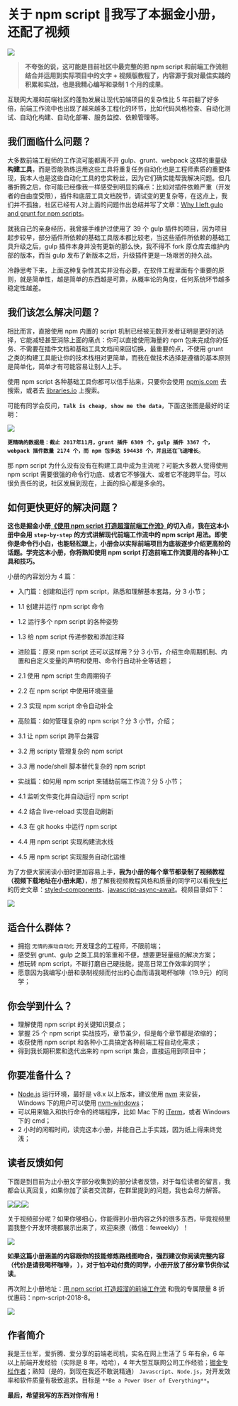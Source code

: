 # 关于 npm script 我写了本掘金小册，还配了视频

![](https://pic3.zhimg.com/v2-c1733b526323a3638fa7d2981839c1f1_b.jpg)

> **不夸张的说，这可能是目前社区中最完整的把 npm script 和前端工作流相结合并运用到实际项目中的文字 + 视频版教程了，内容源于我对最佳实践的积累和实战，也是我精心编写和录制 1 个月的成果**。

互联网大潮和前端社区的蓬勃发展让现代前端项目的复杂性比 5 年前翻了好多倍，前端工作流中也出现了越来越多工程化的环节，比如代码风格检查、自动化测试、自动化构建、自动化部署、服务监控、依赖管理等。

## 我们面临什么问题？

大多数前端工程师的工作流可能都离不开 gulp、grunt、webpack 这样的重量级**构建工具**，而是否能熟练运用这些工具将重复任务自动化也是工程师素质的重要体现，我本人也是这些自动化工具的忠实粉丝，因为它们确实能帮我解决问题。但几番折腾之后，你可能已经像我一样感受到明显的痛点：比如对插件依赖严重（开发者的自由度受限），插件和底层工具文档脱节，调试变的更复杂等，在这点上，我们并不孤独，社区已经有人对上面的问题作出总结并写了文章：[Why I left gulp and grunt for npm scripts](https:https://medium.freecodecamp.org/why-i-left-gulp-and-grunt-for-npm-scripts-3d6853dd22b8)。

就我自己的亲身经历，我曾接手维护过使用了 39 个 gulp 插件的项目，因为项目起步较早，部分插件所依赖的基础工具版本都比较老，当这些插件所依赖的基础工具升级之后，gulp 插件本身并没有更新的那么快，我不得不 fork 原仓库去维护内部的版本，而当 gulp 发布了新版本之后，升级插件更是一场艰苦的持久战。

冷静思考下来，上面这种复杂性其实并没有必要，在软件工程里面有个重要的原则，就是简单性，越是简单的东西越是可靠，从概率论的角度，任何系统环节越多稳定性越差。

## 我们该怎么解决问题？

相比而言，直接使用 npm 内置的 script 机制已经被无数开发者证明是更好的选择，它能减轻甚至消除上面的痛点：你可以直接使用海量的 npm 包来完成你的任务、不需要在插件文档和基础工具文档间来回切换，最重要的点，不使用 grunt 之类的构建工具能让你的技术栈相对更简单，而我在做技术选择是遵循的基本原则是简单化，简单才有可能容易让别人上手。

使用 npm script 各种基础工具你都可以信手拈来，只要你会使用 [npmjs.com](https:https://www.npmjs.com/) 去搜索，或者去 [libraries.io](https:https://libraries.io/) 上搜索。

可能有同学会反问，**`Talk is cheap, show me the data`**，下面这张图是最好的证明：

![](https://pic3.zhimg.com/v2-631668fabe57af630b290e0a028dbb99_b.jpg)

**`更精确的数据是：截止 2017年11月，grunt 插件 6309 个，gulp 插件 3367 个，webpack 插件数量 2174 个，而 npm 包多达 594438 个，并且还在飞速增长`**。

那 npm script 为什么没有没有在构建工具中成为主流呢？可能大多数人觉得使用 npm script 需要很强的命令行功底、或者它不够强大、或者它不能跨平台。可以很负责任的说，社区发展到现在，上面的担心都是多余的。

## 如何更快更好的解决问题？

**这也是掘金小册[《使用 npm script 打造超溜前端工作流》](https:https://juejin.im/book/5a1212bc51882531ea64df07)的切入点，我在这本小册中会用** **`step-by-step`** **的方式讲解现代前端工作流中的 npm script 用法。即使你是命令行小白，也能轻松跟上，小册会以实际前端项目为底板逐步介绍更高阶的话题。学完这本小册，你将熟知使用 npm script 打造前端工作流要用的各种小工具和技巧。**

小册的内容划分为 4 篇：

*   入门篇：创建和运行 npm script，熟悉和理解基本套路，分 3 小节；

*   1.1 创建并运行 npm script 命令
*   1.2 运行多个 npm script 的各种姿势
*   1.3 给 npm script 传递参数和添加注释

*   进阶篇：原来 npm script 还可以这样用？分 3 小节，介绍生命周期机制、内置和自定义变量的声明和使用、命令行自动补全等话题；

*   2.1 使用 npm script 生命周期钩子
*   2.2 在 npm script 中使用环境变量
*   2.3 实现 npm script 命令自动补全

*   高阶篇：如何管理复杂的 npm script？分 3 小节，介绍；

*   3.1 让 npm script 跨平台兼容
*   3.2 用 scripty 管理复杂的 npm script
*   3.3 用 node/shell 脚本替代复杂的 npm script

*   实战篇：如何用 npm script 来辅助前端工作流？分 5 小节；

*   4.1 监听文件变化并自动运行 npm script
*   4.2 结合 live-reload 实现自动刷新
*   4.3 在 git hooks 中运行 npm script
*   4.4 用 npm script 实现构建流水线
*   4.5 用 npm script 实现服务自动化运维

为了方便大家阅读小册时更加容易上手，**我为小册的每个章节都录制了视频教程（视频下载地址在小册末尾）**，想了解我视频教程风格和质量的同学可以看我[专栏](https:https://juejin.im/user/57a7f634d342d300576b738d)的历史文章：[styled-components](https:https://juejin.im/post/5a04f36d6fb9a045293636e0)、[javascript-async-await](https:https://juejin.im/post/59f7c12b5188255a6a0d5497)。视频目录如下：

![](https://pic3.zhimg.com/v2-85dafa90a62a20db0f02401bcd4e7d5b_b.jpg)

## 适合什么群体？

*   拥抱 `无情的推动自动化` 开发理念的工程师，不限前端；
*   感受到 grunt、gulp 之类工具的笨重和不便，想要更轻量级的解决方案；
*   想玩转 npm script，不断打磨自己硬技能，提高日常工作效率的同学；
*   愿意因为我编写小册和录制视频而付出的心血而请我喝杯咖啡（19.9元）的同学；

## 你会学到什么？

*   理解使用 npm script 的关键知识要点；
*   掌握 25 个 npm script 实战技巧，章节虽少，但是每个章节都是浓缩的；
*   收获使用 npm script 和各种小工具搞定各种前端工程自动化需求；
*   得到我长期积累和迭代出来的 npm script 集合，直接运用到项目中；

## 你要准备什么？

*   [Node.js](https:http://nodejs.org/) 运行环境，最好是 v8.x 以上版本，建议使用 [nvm](https:https://github.com/creationix/nvm) 来安装，Windows 下的用户可以使用 [nvm-windows](https:https://github.com/coreybutler/nvm-windows)；
*   可以用来输入和执行命令的终端程序，比如 Mac 下的 [iTerm](https:http://www.iterm2.com/index.html)，或者 Windows 下的 cmd；
*   2 小时的闲暇时间，读完这本小册，并能自己上手实践，因为纸上得来终觉浅；

## 读者反馈如何

下面是到目前为止小册文字部分收集到的部分读者反馈，对于每位读者的留言，我都会认真回复，如果你加了读者交流群，在群里提到的问题，我也会尽力解答。

![](https://pic4.zhimg.com/v2-2c111b19bfe922a3538ebf748de75e75_b.jpg)![](https://pic2.zhimg.com/v2-2f74bf9ed0cf0a4aeb9d77d9011c28a9_b.jpg)![](https://pic4.zhimg.com/v2-6342e973687bb5565aa81b2f7049f6c0_b.jpg)

关于视频部分呢？如果你够细心，你能得到小册内容之外的很多东西，毕竟视频里面我整个开发环境都展示出来了，欢迎来撩（微信：feweekly）！

![](https://pic3.zhimg.com/v2-33af6eb763ebc47dcb4685f4c0ed8037_b.jpg)

**如果这篇小册涵盖的内容跟你的技能修炼路线图吻合，强烈建议你阅读完整内容（代价是请我喝杯咖啡， ），对于怕冲动付费的同学，小册开放了部分章节供你试读**。

再次附上小册地址：[用 npm script 打造超溜的前端工作流](https:https://juejin.im/book/5a1212bc51882531ea64df07) 和我的专属限量 8 折优惠码：npm-script-2018-8。

![](https://pic2.zhimg.com/v2-12c255a2342626244a255c09ba087efb_b.jpg)

## 作者简介

我是王仕军，爱折腾、爱分享的前端老司机，实名在网上生活了 5 年有余，6 年以上前端开发经验（实际是 8 年，哈哈），4 年大型互联网公司工作经验；[掘金专栏作者](https:https://juejin.im/user/57a7f634d342d300576b738d)；熟知（是的，到现在我还不敢说精通） `Javascript`、`Node.js`，对开发效率和软件质量有极致追求。目标是 `**Be a Power User of Everything**`。

**最后，希望我写的东西对你有用！**